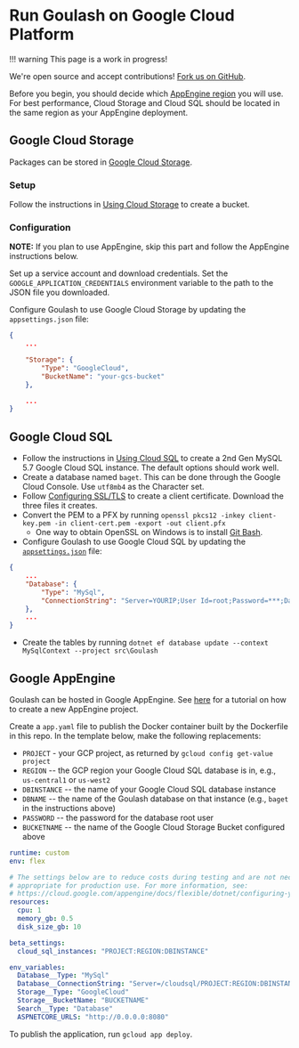 # Run Goulash on Google Cloud Platform

!!! warning
    This page is a work in progress!

We're open source and accept contributions!
[Fork us on GitHub](https://github.com/loic-sharma/Goulash).

Before you begin, you should decide which [AppEngine region](https://cloud.google.com/appengine/docs/locations)
you will use. For best performance, Cloud Storage and Cloud SQL should be located
in the same region as your AppEngine deployment.

## Google Cloud Storage

Packages can be stored in [Google Cloud Storage](https://cloud.google.com/storage/).

### Setup

Follow the instructions in [Using Cloud Storage](https://cloud.google.com/appengine/docs/flexible/dotnet/using-cloud-storage) to create a bucket.

### Configuration

**NOTE:** If you plan to use AppEngine, skip this part and follow the AppEngine instructions below.

Set up a service account and download credentials. Set the `GOOGLE_APPLICATION_CREDENTIALS` environment variable to the path to the JSON file you downloaded.

Configure Goulash to use Google Cloud Storage by updating the `appsettings.json` file:

```json
{
    ...

    "Storage": {
        "Type": "GoogleCloud",
        "BucketName": "your-gcs-bucket"
    },

    ...
}
```

## Google Cloud SQL

* Follow the instructions in [Using Cloud SQL](https://cloud.google.com/appengine/docs/flexible/dotnet/using-cloud-sql) to create a 2nd Gen MySQL 5.7 Google Cloud SQL instance. The default options should work well.
* Create a database named `baget`. This can be done through the Google Cloud Console. Use `utf8mb4` as the Character set.
* Follow [Configuring SSL/TLS](https://cloud.google.com/sql/docs/mysql/configure-ssl-instance#new-client) to create a client certificate. Download the three files it creates.
* Convert the PEM to a PFX by running `openssl pkcs12 -inkey client-key.pem -in client-cert.pem -export -out client.pfx`
  * One way to obtain OpenSSL on Windows is to install [Git Bash](https://gitforwindows.org/).
* Configure Goulash to use Google Cloud SQL by updating the [`appsettings.json`](https://github.com/loic-sharma/Goulash/blob/master/src/Goulash/appsettings.json) file:

```json
{
    ...
    "Database": {
        "Type": "MySql",
        "ConnectionString": "Server=YOURIP;User Id=root;Password=***;Database=baget;CertificateFile=C:\\Path\\To\\client.pfx;CACertificateFile=C:\\Path\\To\\server-ca.pem;SSL Mode=VerifyCA"
    },
    ...
}
```

* Create the tables by running `dotnet ef database update --context MySqlContext --project src\Goulash`

## Google AppEngine

Goulash can be hosted in Google AppEngine. See [here](https://cloud.google.com/appengine/docs/flexible/dotnet/quickstart)
for a tutorial on how to create a new AppEngine project.

Create a `app.yaml` file to publish the Docker container built by the Dockerfile in this repo. In the template
below, make the following replacements:

* `PROJECT` - your GCP project, as returned by `gcloud config get-value project`
* `REGION` -- the GCP region your Google Cloud SQL database is in, e.g., `us-central1` or `us-west2`
* `DBINSTANCE` -- the name of your Google Cloud SQL database instance
* `DBNAME` -- the name of the Goulash database on that instance (e.g., `baget` in the instructions above)
* `PASSWORD` -- the password for the database root user
* `BUCKETNAME` -- the name of the Google Cloud Storage Bucket configured above

```yaml
runtime: custom
env: flex

# The settings below are to reduce costs during testing and are not necessarily
# appropriate for production use. For more information, see:
# https://cloud.google.com/appengine/docs/flexible/dotnet/configuring-your-app-with-app-yaml
resources:
  cpu: 1
  memory_gb: 0.5
  disk_size_gb: 10

beta_settings:
  cloud_sql_instances: "PROJECT:REGION:DBINSTANCE"

env_variables:
  Database__Type: "MySql"
  Database__ConnectionString: "Server=/cloudsql/PROJECT:REGION:DBINSTANCE;User Id=root;Password=PASSWORD;Database=DBNAME;SslMode=None"
  Storage__Type: "GoogleCloud"
  Storage__BucketName: "BUCKETNAME"
  Search__Type: "Database"
  ASPNETCORE_URLS: "http://0.0.0.0:8080"
```

To publish the application, run `gcloud app deploy`.
